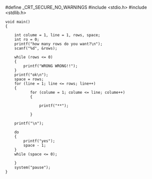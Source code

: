 
#define _CRT_SECURE_NO_WARNINGS
#include <stdio.h>
#include <stdlib.h>

    void main()
    { 
     
        int colume = 1, line = 1, rows, space;
        int ro = 0;
        printf("how many rows do you want?\n");
        scanf("%d", &rows);

        while (rows <= 0)
        {
            printf("WRONG WRONG!!");
        }
        printf("ok\n");
        space = rows;
        for (line = 1; line <= rows; line++)
        {
               for (colume = 1; colume <= line; colume++)
               {

                   printf("**");

               }

        printf("\n");

        do
        {
            printf("yes");
            space - 1;
        }
        while (space <= 0);

        }
        system("pause");
    }


